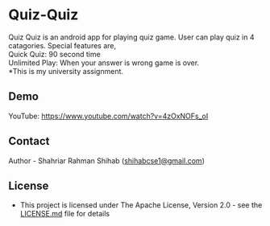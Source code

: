 # Quiz-Quiz
Quiz Quiz is an android app for playing quiz game. User can play quiz in 4 catagories. Special features are,  
Quick Quiz: 90 second time  
Unlimited Play: When your answer is wrong game is over.  
*This is my university assignment.


## Demo

YouTube: https://www.youtube.com/watch?v=4zOxNOFs_oI


## Contact

Author - Shahriar Rahman Shihab ([shihabcse1@gmail.com](mailto:shihabcse1@gmail.com))


## License

* This project is licensed under The Apache License, Version 2.0 - see the [LICENSE.md](/LICENSE) file for details
